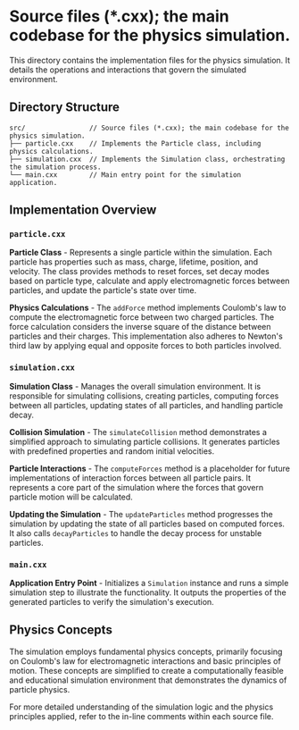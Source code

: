 # Source files (*.cxx); the main codebase for the physics simulation.

This directory contains the implementation files for the physics simulation. It details the operations and interactions that govern the simulated environment.

## Directory Structure
```
src/                // Source files (*.cxx); the main codebase for the physics simulation.
├── particle.cxx    // Implements the Particle class, including physics calculations.
├── simulation.cxx  // Implements the Simulation class, orchestrating the simulation process.
└── main.cxx        // Main entry point for the simulation application.
```

## Implementation Overview

### `particle.cxx`

**Particle Class** - Represents a single particle within the simulation. Each particle has properties such as mass, charge, lifetime, position, and velocity. The class provides methods to reset forces, set decay modes based on particle type, calculate and apply electromagnetic forces between particles, and update the particle's state over time.

**Physics Calculations** - The `addForce` method implements Coulomb's law to compute the electromagnetic force between two charged particles. The force calculation considers the inverse square of the distance between particles and their charges. This implementation also adheres to Newton's third law by applying equal and opposite forces to both particles involved.

### `simulation.cxx`

**Simulation Class** - Manages the overall simulation environment. It is responsible for simulating collisions, creating particles, computing forces between all particles, updating states of all particles, and handling particle decay. 

**Collision Simulation** - The `simulateCollision` method demonstrates a simplified approach to simulating particle collisions. It generates particles with predefined properties and random initial velocities.

**Particle Interactions** - The `computeForces` method is a placeholder for future implementations of interaction forces between all particle pairs. It represents a core part of the simulation where the forces that govern particle motion will be calculated.

**Updating the Simulation** - The `updateParticles` method progresses the simulation by updating the state of all particles based on computed forces. It also calls `decayParticles` to handle the decay process for unstable particles.

### `main.cxx`

**Application Entry Point** - Initializes a `Simulation` instance and runs a simple simulation step to illustrate the functionality. It outputs the properties of the generated particles to verify the simulation's execution.

## Physics Concepts

The simulation employs fundamental physics concepts, primarily focusing on Coulomb's law for electromagnetic interactions and basic principles of motion. These concepts are simplified to create a computationally feasible and educational simulation environment that demonstrates the dynamics of particle physics.

For more detailed understanding of the simulation logic and the physics principles applied, refer to the in-line comments within each source file.